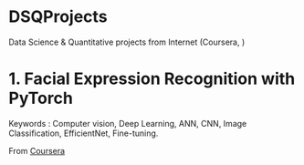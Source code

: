 # DSQProjects
Data Science & Quantitative projects from Internet (Coursera, )

# 1. Facial Expression Recognition with PyTorch
Keywords : Computer vision, Deep Learning, ANN, CNN, Image Classification, EfficientNet, Fine-tuning.

From [Coursera](https://www.coursera.org/projects/facial-expression-recognition-with-pytorch)